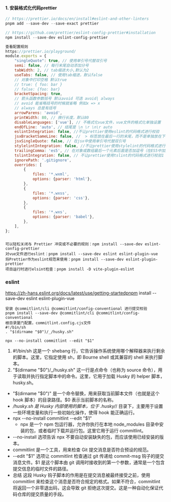 #### 1. 安装格式化代码prettier
```js
// https://prettier.io/docs/en/install#eslint-and-other-linters
pnpm add --save-dev --save-exact prettier

// https://github.com/prettier/eslint-config-prettier#installation
npm install --save-dev eslint-config-prettier
```

```js
查看配置规则
https://prettier.io/playground/
module.exports = {
    "singleQuote": true, // 使用单引号代替双引号
    semi: false, // 每行末尾自动添加分号
    tabWidth: 2, // tab缩进大小,默认为2
    useTabs: false, // 使用tab缩进，默认false
    // 对象中打印空格 默认true
    // true: { foo: bar }
    // false: {foo: bar}
    bracketSpacing: true,
    // 箭头函数参数括号 默认avoid 可选 avoid| always
    // avoid 能省略括号的时候就省略 例如x => x
    // always 总是有括号
    arrowParens: 'avoid',
    printWidth: 80, // 换行长度，默认80
    disableLanguages: ['vue'], // 不格式化vue文件，vue文件的格式化单独设置
    endOfLine: 'auto', // 结尾是 \n \r \n\r auto
    eslintIntegration: false, //不让prettier使用eslint的代码格式进行校验
    jsxBracketSameLine: false, //  > 标签放在最后一行的末尾，而不是单独放在下一行
    jsxSingleQuote: false, // 在jsx中使用单引号代替双引号
    stylelintIntegration: false, //不让prettier使用stylelint的代码格式进行校验
    trailingComma: 'es5', // 在对象或数组最后一个元素后面是否加逗号（在ES5中加尾逗号）
    tslintIntegration: false, // 不让prettier使用tslint的代码格式进行校验1
    ignorePath: '.gitignore',
    overrides: [
        {
            files: '*.wxml',
            options: {parser: 'html'},
        },
        {
            files: '*.wxss',
            options: {parser: 'css'},
        },
        {
            files: '*.wxs',
            options: {parser: 'babel'},
        },
    ],
};
```
###
```shell
可以轻松关闭与 Prettier 冲突或不必要的规则：npm install --save-dev eslint-config-prettier
对vue文件进行eslint：pnpm install --save-dev eslint eslint-plugin-vue 
将Prettier作为eslint规范来使用：pnpm install --save-dev eslint-plugin-prettier
项目运行时进行elsint检查：pnpm install -D vite-plugin-eslint
```
### eslint
https://zh-hans.eslint.org/docs/latest/use/getting-startedpnpm install --save-dev eslint eslint-plugin-vue 

```shell
安装 @commitlint/cli @commitlint/config-conventional 进行提交校验
pnpm install --save-dev @commitlint/cli @commitlint/config-conventional
根目录厦门配置，commitlint.config.cjs文件
#!/bin/sh
. "$(dirname "$0")/_/husky.sh"

npx --no-install commitlint --edit "$1"
```

1. #!/bin/sh
这是一个 shebang 行，它告诉操作系统使用哪个解释器来执行剩余的脚本。这里，它指定使用 sh，即 Bourne shell 或其兼容的 shell 来执行脚本。
2. "$(dirname "$0")/_/husky.sh"
这一行是点命令（也称为 source 命令），用于读取并执行指定脚本中的命令。这里，它用于加载 Husky 的 helper 脚本，husky.sh。
  * "$(dirname "$0")" 是一个命令替换，用来获取当前脚本文件（也就是这个 hook 脚本）的目录路径。$0 表示当前脚本的名称。
  * _/husky.sh 是 Husky 内部使用的脚本，位于 .husky/_/ 目录下，主要用于设置一些环境变量和执行一些初始化操作，使得 hook 能正确运行。
  * npx --no-install commitlint --edit "$1"
    * npx 是一个 npm 包运行器，允许你执行在本地 node_modules 目录中安装的包，或者临时下载并运行包。这里它用于运行 commitlint。
* --no-install 选项告诉 npx 不要自动安装缺失的包，而应该使用已经安装的版本。
* commitlint 是一个工具，用来检查 Git 提交消息是否符合预设的规范。
* --edit "$1" 选项让 commitlint 检查通过 git 传递给 commit-msg 钩子的提交消息文件。$1 是这个脚本由 git 调用时接收到的第一个参数，通常是一个包含提交信息的临时文件的路径。
* 总结
这段 Husky 钩子脚本的作用是在提交消息被最终接受之前，使用 commitlint 来检查这个消息是否符合规定的格式。如果不符合，commitlint 将返回一个非零退出码，这会导致 git 拒绝这次提交。这是一种自动化保证代码仓库的提交质量的手段。
```